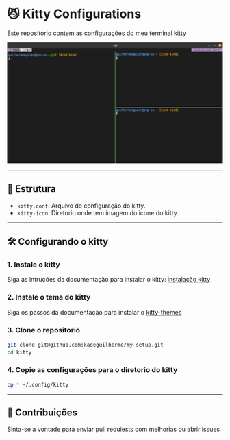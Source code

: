 # 😼 Kitty Configurations

Este repositorio contem as configurações do meu terminal [kitty](https://sw.kovidgoyal.net/kitty/)

![Preview do kitty](./screenshots/kitty-preview.png)

---

## 📁 Estrutura

- `kitty.conf`: Arquivo de configuração do kitty.
- `kitty-icon`: Diretorio onde tem imagem do icone do kitty.

---

## 🛠️ Configurando o kitty

### 1. Instale o kitty
Siga as intruções da documentação para instalar o kitty: [instalação kitty](https://sw.kovidgoyal.net/kitty/binary/)


### 2. Instale o tema do kitty
Siga os passos da documentação para instalar o [kitty-themes](https://github.com/dexpota/kitty-themes)

### 3. Clone o repositorio
```bash
git clone git@github.com:kadeguilherme/my-setup.git
cd kitty
```

### 4. Copie as configurações para o diretorio do kitty
```bash
cp * ~/.config/kitty
```

---

## 📝 Contribuições
Sinta-se a vontade para enviar pull requiests com melhorias ou abrir issues

